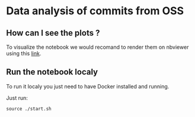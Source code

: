 # Data analysis of commits from OSS

## How can I see the plots ? 

To visualize the notebook we would recomand to render them on nbviewer using this [link](https://nbviewer.jupyter.org/github/castor-software/oss-graph-metrics/tree/master/data_analysis/notebook/).

## Run the notebook localy

To run it localy you just need to have Docker installed and running.

Just run:
```
source ./start.sh
```
